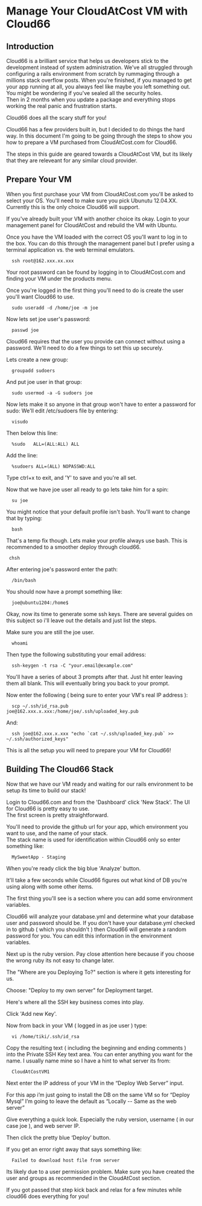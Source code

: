 Manage Your CloudAtCost VM with Cloud66
=======================

## Introduction

Cloud66 is a brilliant service that helps us developers stick to the development instead of system administration.
We've all struggled through configuring  a rails environment from scratch by rummaging through a millions
stack overflow posts.  When you're finished, if you managed to get your app running at all, you always
feel like maybe you left something out. You might be wondering if you've sealed all the security holes.  
Then in 2 months when you update a package and everything stops working the real panic and frustration starts.

Cloud66 does all the scary stuff for you!  

Cloud66 has a few providers built in, but I decided to do things the hard way.
In this document I'm going to be going through the steps to show you how to prepare a VM purchased from
CloudAtCost.com for Cloud66.  

The steps in this guide are geared towards a CloudAtCost VM, but its likely that they are releveant 
for any similar cloud provider.

## Prepare Your VM
When you first purchase your VM from CloudAtCost.com you'll be asked to select your OS.
You'll need to make sure you pick Ubunutu 12.04.XX.  Currently this is the only choice 
Cloud66 will support.

If you've already built your VM with another choice its okay.  Login to your management panel 
for CloudAtCost and rebuild the VM with Ubuntu.

Once you have the VM loaded with the correct OS you'll want to log in to the box.
You can do this through the management panel but I prefer using a terminal application vs. the web 
terminal emulators.

      ssh root@162.xxx.xx.xxx

Your root password can be found by logging in to CloudAtCost.com and finding your VM under
the products menu.

Once you're logged in the first thing you'll need to do is create the user you'll want Cloud66 to use.

      sudo useradd -d /home/joe -m joe
      
Now lets set joe user's password:

      passwd joe
      
Cloud66 requires that the user you provide can connect without using a password.  We'll need to do 
a few things to set this up securely.

Lets create a new group:

      groupadd sudoers
      
And put joe user in that group:

      sudo usermod -a -G sudoers joe


Now lets make it so anyone in that group won't have to enter a password for sudo:
We'll edit /etc/sudoers file by entering:

      visudo
      
Then below this line:

      %sudo   ALL=(ALL:ALL) ALL
      
Add the line:

      %sudoers ALL=(ALL) NOPASSWD:ALL
      
Type ctrl+x to exit, and 'Y' to save and you're all set.

Now that we have joe user all ready to go lets take him for a spin:

      su joe

You might notice that your default profile isn't bash. You'll want to change that by typing:

      bash
      
That's a temp fix though.  Lets make your profile always use bash.  This is recommended to a smoother
deploy through cloud66.

     chsh
     
After entering joe's password enter the path:

      /bin/bash

You should now have a prompt something like:

      joe@ubuntu1204:/home$

Okay, now its time to generate some ssh keys.  There are several guides on this subject so 
i'll leave out the details and just list the steps.  

Make sure you are still the joe user.  

      whoami
      
Then type the following substituting your email address:

      ssh-keygen -t rsa -C "your.email@example.com"

You'll have a series of about 3 prompts after that.  Just hit enter leaving them all blank.
This will eventually bring you back to your prompt.

Now enter the following ( being sure to enter your VM's real IP address ):

      scp ~/.ssh/id_rsa.pub joe@162.xxx.x.xxx:/home/joe/.ssh/uploaded_key.pub

And:

      ssh joe@162.xxx.x.xxx "echo `cat ~/.ssh/uploaded_key.pub` >> ~/.ssh/authorized_keys"

This is all the setup you will need to prepare your VM for Cloud66!

## Building The Cloud66 Stack

Now that we have our VM ready and waiting for our rails environment to be setup its time to build our stack!

Login to Cloud66.com and from the 'Dashboard' click 'New Stack'.
The UI for Cloud66 is pretty easy to use.  
The first screen is pretty straightforward.

You'll need to provide the github url for your app, which environment you want to use, and the name 
of your stack.  
The stack name is used for identification within Cloud66 only so enter something like:

      MySweetApp - Staging

When you're ready click the big blue 'Analyze' button.

It'll take a few seconds while Cloud66 figures out what kind of DB you're using along with some other items.

The first thing you'll see is a section where you can add some environment variables. 

Cloud66 will analyze your database.yml and determine what your database user and password should be.
If you don't have your database.yml checked in to github ( which you shouldn't ) then Cloud66 will 
generate a random password for you.  You can edit this information in the environment variables.

Next up is the ruby version.  Pay close attention here because if you choose the wrong ruby its not easy
to change later.

The "Where are you Deploying To?" section is where it gets interesting for us.

Choose: "Deploy to my own server" for Deployment target.

Here's where all the SSH key business comes into play.  

Click 'Add new Key'.

Now from back in your VM ( logged in as joe user ) type:

      vi /home/tiki/.ssh/id_rsa
      
Copy the resulting text ( including the beginning and ending comments ) into the Private SSH Key text area.
You can enter anything you want for the name.  I usually name mine so I have a hint to what server its from:

      CloudAtCostVM1
      
Next enter the IP address of your VM in the “Deploy Web Server” input.

For this app i’m just going to install the DB on the same VM so for “Deploy Mysql”
I’m going to leave the default as “Locally -- Same as the web server”

Give everything a quick look.  Especially the ruby version, username ( in our case joe ), and web server IP.

Then click the pretty blue ‘Deploy’ button.

If you get an error right away that says something like:

      Failed to download host file from server
      
Its likely due to a user permission problem.  Make sure you have created the user and groups as recommended in the CloudAtCost section.

If you got passed that step kick back and relax for a few minutes while cloud66 does
everything for you!  



